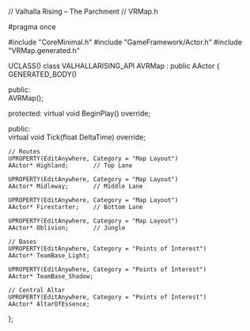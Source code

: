 // Valhalla Rising – The Parchment
// VRMap.h

#pragma once

#include "CoreMinimal.h"
#include "GameFramework/Actor.h"
#include "VRMap.generated.h"

UCLASS()
class VALHALLARISING_API AVRMap : public AActor
{
    GENERATED_BODY()
    
public:    
    AVRMap();

protected:
    virtual void BeginPlay() override;

public:    
    virtual void Tick(float DeltaTime) override;

    // Routes
    UPROPERTY(EditAnywhere, Category = "Map Layout")
    AActor* Highland;       // Top Lane

    UPROPERTY(EditAnywhere, Category = "Map Layout")
    AActor* Midleway;       // Middle Lane

    UPROPERTY(EditAnywhere, Category = "Map Layout")
    AActor* Firestarter;    // Bottom Lane

    UPROPERTY(EditAnywhere, Category = "Map Layout")
    AActor* Oblivion;       // Jungle

    // Bases
    UPROPERTY(EditAnywhere, Category = "Points of Interest")
    AActor* TeamBase_Light;

    UPROPERTY(EditAnywhere, Category = "Points of Interest")
    AActor* TeamBase_Shadow;

    // Central Altar
    UPROPERTY(EditAnywhere, Category = "Points of Interest")
    AActor* AltarOfEssence;
};
